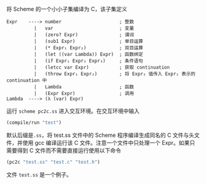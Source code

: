 将 Scheme 的一个小小子集编译为 C，该子集定义

```
Expr    ----> number                     ; 整数
          |   var                        ; 变量
          |   (zero? Expr)               ; 谓词
          |   (sub1 Expr)                ; 单目运算
          |   (* Expr₁ Expr₂)            ; 双目运算
          |   (let ((var Lambda)) Expr)  ; 函数绑定
          |   (if Expr₁ Expr₂ Expr₃)     ; 条件语句
          |   (letcc var Expr)           ; 获取 continuation
          |   (throw Expr₁ Expr₂)        ; 将 Expr₂ 值传入 Expr₁ 表示的 continuation 中
          |   Lambda                     ; 函数
          |   (Expr Expr)                ; 调用
Lambda  ----> (λ (var) Expr)
```

运行 `scheme pc2c.ss` 进入交互环境。在交互环境中输入

```scheme
(compile/run "test")
```

默认后缀是`.ss`，将 test.ss 文件中的 Scheme 程序编译生成同名的 C 文件与头文件，并使用 gcc 编译运行该 C 文件。注意一个文件中只处理一个 Expr。如果只需要得到 C 文件而不需要直接运行使用以下命令

```scheme
(pc2c "test.ss" "test.c" "test.h")
```

文件 `test.ss` 是一个例子。
